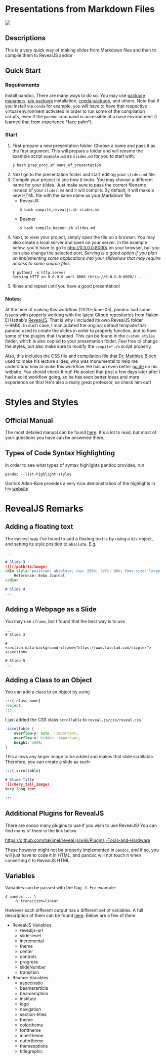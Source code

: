 # Presentations from Markdown Files

![](imgs/examples.png)

## Descriptions 
This is a very quick way of making slides from Markdown files and then to compile them to RevealJS and/or 


## Quick Start 
### Requirements
Install pandoc. There are many ways to do so. You may use [package managers](https://pandoc.org/installing.html), [pip package](https://pypi.org/project/pypandoc/) installation, [conda package](https://anaconda.org/conda-forge/pandoc), and others. Note that if you install via `conda` for example, you will have to have that respective virtual environment activated in order to run some of the compilation scripts, even if the `pandoc` command is accessible at a base environment (I learned that from experience \*face palm\*). 


### Start
1. First prepare a new presentation folder. Choose a name and pass it as the first argument. This will prepare a folder and will rename the example script `example.md` as `slides.md` for you to start with. 
    ```
    $ bash prep_proj.sh name_of_presentation
    ```
1. Next go to the presentation folder and start editing your `slides.md` file.
1. Compile your project to see how it looks. You may choose a different name for your slides. Just make sure to pass the correct filename instead of your `slides.md` and it will compile. By default, it will make a new HTML file with the same name as your Markdown file
    - RevealJS
        ```
        $ bash compile_revealjs.sh slides.md
        ```
    - Beamer
        ```
        $ bash compile_beamer.sh slides.md
        ```
1. Next, to view your project, simply open the file on a browser. You may also create a local server and open on your server. In the example below, you'd have to go to http://0.0.0.0:8000/ on your browser, but you can also change the selected port. _Serving is a good option if you plan on implementing some applications into your slideshow that may require access to some source files._
    ```
    $ python3 -m http.server
    Serving HTTP on 0.0.0.0 port 8000 (http://0.0.0.0:8000/) ...
    ```
1. Rinse and repeat until you have a good presentation! 

### Notes:  
At the time of making this workflow (2020-June-05), pandoc had some issues with properly working with the latest Github repositories from Hakim El Hattab's [RevealJS](https://github.com/hakimel/reveal.js/). That is why I included its own RevealJS folder (~9MB). In such case, I manipulated the original default template that pandoc used to create the slides in order to properly function, and to have some of the plugins that I wanted. This can be found in the `custom_styles` folder, which is also copied to your presentation folder. Feel free to change the styles, but also make sure to modify the `compile*.sh` script properly. 

Also, this includes the CSS file and compilation file that [Dr. Matthieu Bloch](https://bloch.ece.gatech.edu/about.html) used to make his lecture slides, who was monumental to help me understand how to make this workflow. He has an even better [guide](https://bloch.ece.gatech.edu/2020/02/15/workflow.html) on his website. You should check it out! He posted that post a few days later after I had a solid workflow going, so he has even better ideas and more experience on this! He's also a really great professor, so check him out! 

# Styles and Styles
## Official Manual 
The most detailed manual can be found [here](https://pandoc.org/MANUAL.html). It's a lot to read, but most of your questions you have can be answered there. 

## Types of Code Syntax Highlighting

In order to see what types of syntax highlights pandoc provides, run 

```
pandoc --list-highlight-styles
```

Garrick Aden-Buie provides a very nice demonstration of the highlights in his [website](https://www.garrickadenbuie.com/blog/pandoc-syntax-highlighting-examples/)

# RevealJS Remarks

## Adding a floating text 

The easiest way I've found to add a floating text is by using a `div` object, and setting its style position to `absolute`. E.g. 

```markdown
...

# Slide 3
![](/path/to/image)
<div style="position: absolute; top: 250%; left: 90%; font-size: large;">
    Reference: Eebo Journal
</div>

# Slide 4
...
```
## Adding a Webpage as a Slide

You may use `iframe`, but I found that the best way is to use 

```
...
# Slide 3
 
# 
<section data-background-iframe="https://www.falstad.com/ripple/"></section>

# Slide 5
...

```

## Adding a Class to an Object

You can add a class to an object by using 

```markdown
:::{.class_name}
[object]
:::
```

I just added the CSS class `scrollable` to `reveal.js/css/reveal.css`
```css
.scrollable {
    overflow-y: auto  !important;
    overflow-x: hidden !important;
    height: 100%;
}
```

This allows any larger image to be added and makes that slide scrollable. Therefore, you can create a slide as such:

```markdown
:::{.scrollable}

# Slide Title
![](Very_tall_image)
Very long text

:::
```


## Additional Plugins for RevealJS

There are soooo many plugins to use if you wish to use RevealJS! You can find many of them in the link below. 

https://github.com/hakimel/reveal.js/wiki/Plugins,-Tools-and-Hardware

These however might not be properly implemented in `pandoc`, and if so, you will just have to code it in HTML, and pandoc will not touch it when converting it to RevealJS HTML. 

## Variables

Variables can be passed with the flag `-V`. For example:
```
$ pandoc ... \
    -V transition=linear
```

However each different output has a different set of variables. A full description of them can be found [here](https://pandoc.org/MANUAL.html#variables). Below are a few of them

- RevealJS Variables
    - revealjs-url
    - slide-level
    - incremental
    - theme
    - center
    - controls
    - progress
    - slideNumber
    - transition
- Beamer Variables
    - aspectratio
    - beamerarticle
    - beameroption
    - institute
    - logo
    - navigation
    - section-titles
    - theme
    - colortheme
    - fonttheme
    - innertheme
    - outertheme
    - themeoptions
    - titlegraphic
